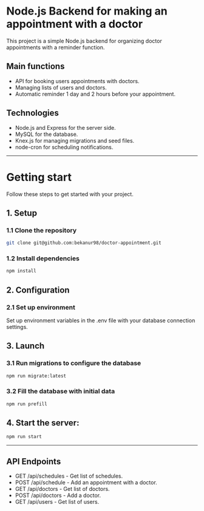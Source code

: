 # Node.js Backend for making an appointment with a doctor

This project is a simple Node.js backend for organizing doctor appointments with a reminder function.

## Main functions
- API for booking users appointments with doctors.
- Managing lists of users and doctors.
- Automatic reminder 1 day and 2 hours before your appointment.

## Technologies
- Node.js and Express for the server side.
- MySQL for the database.
- Knex.js for managing migrations and seed files.
- node-cron for scheduling notifications.

---
# Getting start
Follow these steps to get started with your project.

## 1. Setup
### 1.1 Clone the repository
```bash 
git clone git@github.com:bekanur98/doctor-appointment.git
``` 

### 1.2 Install dependencies
```bash
npm install
```

## 2. Configuration
### 2.1 Set up environment
Set up environment variables in the .env file with your database connection settings.


## 3. Launch
### 3.1 Run migrations to configure the database
```bash
npm run migrate:latest
```
### 3.2 Fill the database with initial data
```bash
npm run prefill
```
## 4. Start the server:
```bash
npm run start
```
---
## API Endpoints
- GET /api/schedules - Get list of schedules.
- POST /api/schedule - Add an appointment with a doctor.
- GET /api/doctors - Get list of doctors.
- POST /api/doctors - Add a doctor.
- GET /api/users - Get list of users.